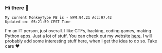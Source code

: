 ### Hi there 👋
<!-- PB START -->
```
My current MonkeyType PB is - WPM:94.21 Acc:97.42
Updated on: 05:21:59 CEST Time
```
<!-- PB END -->
I'm an IT person, just overall. I like CTFs, hacking, coding games, making Python apps. Just a lot of stuff.
You can check out my website [here](https://skill3472.github.io/).
I will probably add some interesting stuff here, when I get the idea to do so. Take care ❤️

